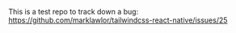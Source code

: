 This is a test repo to track down a bug: https://github.com/marklawlor/tailwindcss-react-native/issues/25